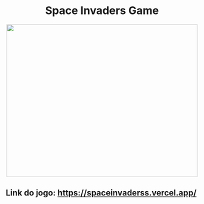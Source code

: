 <h1 align="center">Space Invaders Game</h1>

<div align="center">
  <img align="center" width="500px" height="400px" src="https://user-images.githubusercontent.com/31144383/191666032-c5157dae-8584-4d85-83db-ce512ef87531.png"/>
</div>

###

<h2>Link do jogo: <a href="https://spaceinvaderss.vercel.app/" target="_blank">https://spaceinvaderss.vercel.app/</a></h2>
